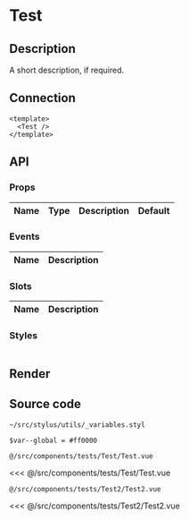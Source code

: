 # Test

## Description

A short description, if required.

## Connection

```vue
<template>
  <Test />
</template>
```

## API

### Props
| **Name** | **Type** | **Description** | **Default** |
| :------- | :------- | :-------------- | ----------: |

### Events
| **Name** | **Description** |
| :------- | :-------------- |

### Slots
| **Name** | **Description** |
| :------- | :-------------- |

### Styles
```stylus
```

## Render

<Test />

## Source code

<code class="code--path">~/src/stylus/utils/_variables.styl</code>

```stylus
$var--global = #ff0000
```

<code class="code--path">@/src/components/tests/Test/Test.vue</code>

<<< @/src/components/tests/Test/Test.vue

<code class="code--path">@/src/components/tests/Test2/Test2.vue</code>

<<< @/src/components/tests/Test2/Test2.vue
